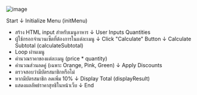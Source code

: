 ![image](https://github.com/user-attachments/assets/c9a1b21f-5fa4-467f-ae20-f87f7c65c6fd)


Start
  ↓
Initialize Menu (initMenu)
  - สร้าง HTML input สำหรับเมนูอาหาร
  ↓
User Inputs Quantities
  - ผู้ใช้กรอกจำนวนเซ็ตที่ต้องการในแต่ละเมนู
  ↓
Click "Calculate" Button
  ↓
Calculate Subtotal (calculateSubtotal)
  - Loop ผ่านเมนู
  - คำนวณราคาของแต่ละเมนู (price * quantity)
  - คำนวณส่วนลดคู่ (เฉพาะ Orange, Pink, Green)
  ↓
Apply Discounts
  - ตรวจสอบว่ามีบัตรสมาชิกหรือไม่
  - หากมีบัตรสมาชิก ลดเพิ่ม 10%
  ↓
Display Total (displayResult)
  - แสดงผลลัพธ์ราคาสุทธิในหน้าเว็บ
  ↓
End
